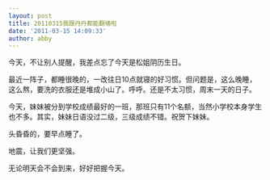 ```yaml
---
layout: post
title: 20110315我跟丹丹都能翻墙啦
date: '2011-03-15 14:09:33'
author: abby
---
```



 今天，不让别人提醒，我差点忘了今天是松姐阴历生日。

 最近一阵子，都睡很晚的，一改往日10点就寝的好习惯。但问题是，这么晚睡，这么熬，要洗的衣服还是堆成小山了。呼呼。还是不太习惯，周末一天的日子。

 今天，妹妹被分到学校成绩最好的一班，那班只有11个名额，当然小学校本身学生也不多。其实，妹妹日语没过二级，三级成绩不错。祝贺下妹妹。

 头昏昏的，要早点睡了。

 地震，让我们更坚强。

 无论明天会不会到来，好好把握今天。


